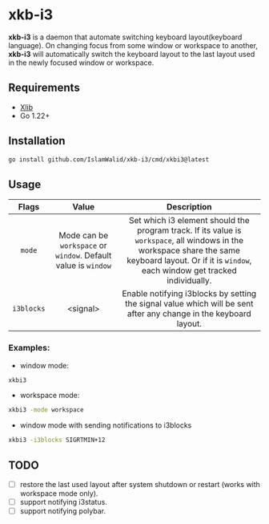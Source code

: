 # xkb-i3

**xkb-i3** is a daemon that automate switching keyboard layout(keyboard language).
On changing focus from some window or workspace to another, **xkb-i3** will automatically switch the keyboard layout to the last layout used in the newly focused window or workspace.

## Requirements
- [Xlib](https://gitlab.freedesktop.org/xorg/lib/libx11)
- Go 1.22+

## Installation

```sh
go install github.com/IslamWalid/xkb-i3/cmd/xkbi3@latest
```

## Usage

|   Flags    |                             Value                              |                                                                                             Description                                                                                              |
| :--------: | :------------------------------------------------------------: | :--------------------------------------------------------------------------------------------------------------------------------------------------------------------------------------------------: |
|   `mode`   | Mode can be `workspace` or `window`. Default value is `window` | Set which i3 element should the program track. If its value is `workspace`, all windows in the workspace share the same keyboard layout. Or if it is `window`, each window get tracked individually. |
| `i3blocks` |                           <signal\>                            |                                          Enable notifying i3blocks by setting the signal value which will be sent after any change in the keyboard layout.                                           |

### Examples:

- window mode:

```sh
xkbi3
```

- workspace mode:

```sh
xkbi3 -mode workspace
```

- window mode with sending notifications to i3blocks

```sh
xkbi3 -i3blocks SIGRTMIN+12
```

## TODO

- [ ] restore the last used layout after system shutdown or restart (works with workspace mode only).
- [ ] support notifying i3status.
- [ ] support notifying polybar.
